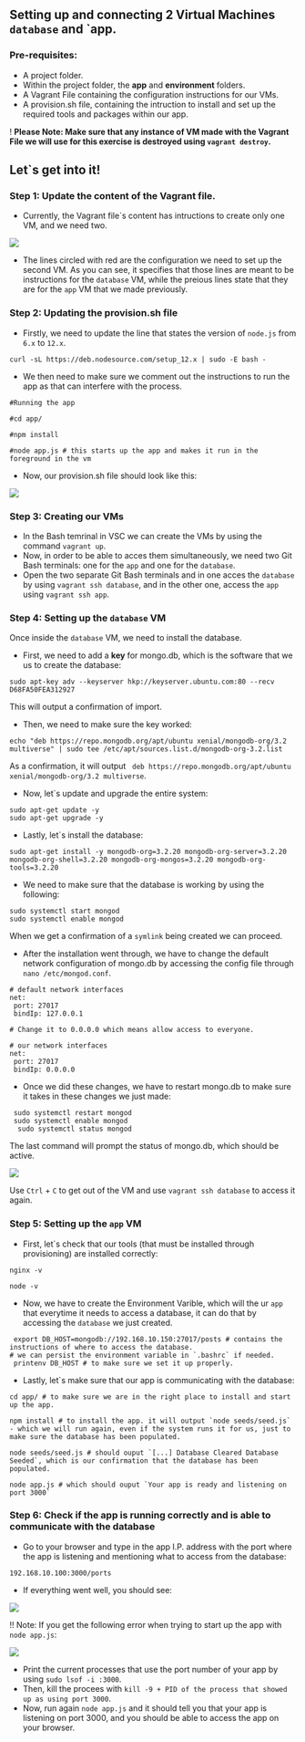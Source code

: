 ## Setting up and connecting 2 Virtual Machines `database` and `app.

### Pre-requisites:
- A project folder.
- Within the project folder, the **app** and **environment** folders.
- A Vagrant File containing the configuration instructions for our VMs.
- A provision.sh file, containing the intruction to install and set up the required tools and packages within our app.

! **Please Note: Make sure that any instance of VM made with the Vagrant File we will use for this exercise is destroyed using `vagrant destroy`.**

## Let`s get into it!

### Step 1: Update the content of the Vagrant file. 

- Currently, the Vagrant file`s content has intructions to create only one VM, and we need two.

![](images/2vms.png)

- The lines circled with red are the configuration we need to set up the second VM. As you can see, it specifies that those lines are meant to be instructions for the `database` VM, while the preious lines state that they are for the `app` VM that we made previously.

### Step 2: Updating the provision.sh file
- Firstly, we need to update the line that states the version of `node.js` from `6.x` to `12.x`.

```
curl -sL https://deb.nodesource.com/setup_12.x | sudo -E bash -
```

- We then need to make sure we comment out the instructions to run the app as that can interfere with the process. 

```
#Running the app

#cd app/

#npm install

#node app.js # this starts up the app and makes it run in the foreground in the vm

```
- Now, our provision.sh file should look like this:

![](images/newprov.PNG)

### Step 3: Creating our VMs
- In the Bash temrinal in VSC we can create the VMs by using the command `vagrant up`.
- Now, in order to be able to acces them simultaneously, we need two Git Bash terminals: one for the `app` and one for the `database`.
- Open the two separate Git Bash terminals and in one acces the `database` by using `vagrant ssh database`, and in the other one, access the `app` using `vagrant ssh app`.

### Step 4: Setting up the `database` VM

Once inside the `database` VM, we need to install the database.
- First, we need to add a **key** for mongo.db, which is the software that we us to create the database:
```
sudo apt-key adv --keyserver hkp://keyserver.ubuntu.com:80 --recv D68FA50FEA312927
```
This will output a confirmation of import.

- Then, we need to make sure the key worked:
```
echo "deb https://repo.mongodb.org/apt/ubuntu xenial/mongodb-org/3.2 multiverse" | sudo tee /etc/apt/sources.list.d/mongodb-org-3.2.list
```
As a confirmation, it will output ` deb https://repo.mongodb.org/apt/ubuntu xenial/mongodb-org/3.2 multiverse`.

- Now, let`s update and upgrade the entire system:
```
sudo apt-get update -y
sudo apt-get upgrade -y
```

- Lastly, let`s install the database:
```
sudo apt-get install -y mongodb-org=3.2.20 mongodb-org-server=3.2.20 mongodb-org-shell=3.2.20 mongodb-org-mongos=3.2.20 mongodb-org-tools=3.2.20
```

- We need to make sure that the database is working by using the following:
```
sudo systemctl start mongod
sudo systemctl enable mongod
```
When we get a confirmation of a `symlink` being created we can proceed.

- After the installation went through, we have to change the default network configuration of mongo.db by accessing the config file through `nano /etc/mongod.conf`.
```
# default network interfaces
net:
 port: 27017
 bindIp: 127.0.0.1 
 
# Change it to 0.0.0.0 which means allow access to everyone.

# our network interfaces
net:
 port: 27017
 bindIp: 0.0.0.0 
```

- Once we did these changes, we have to restart mongo.db to make sure it takes in these changes we just made:
```
 sudo systemctl restart mongod
 sudo systemctl enable mongod
  sudo systemctl status mongod
```
The last command will prompt the status of mongo.db, which should be active.

![](images/mongo.PNG)

Use `Ctrl` + `C` to get out of the VM and use `vagrant ssh database` to access it again.

### Step 5: Setting up the `app` VM

- First, let`s check that our tools (that must be installed through provisioning) are installed correctly:
```
nginx -v

node -v
```

- Now, we have to create the Environment Varible, which will the ur `app` that everytime it needs to access a database, it can do that by accessing the `database` we just created.

```
 export DB_HOST=mongodb://192.168.10.150:27017/posts # contains the instructions of where to access the database.
# we can persist the environment variable in `.bashrc` if needed.
 printenv DB_HOST # to make sure we set it up properly.

```

- Lastly, let`s make sure that our app is communicating with the database:
```
cd app/ # to make sure we are in the right place to install and start up the app.

npm install # to install the app. it will output `node seeds/seed.js` - which we will run again, even if the system runs it for us, just to make sure the database has been populated.

node seeds/seed.js # should ouput `[...] Database Cleared Database Seeded`, which is our confirmation that the database has been populated.

node app.js # which should ouput `Your app is ready and listening on port 3000`

```

### Step 6: Check if the app is running correctly and is able to communicate with the database

- Go to your browser and type in the app I.P. address with the port where the app is listening and mentioning what to access from the database:

 `192.168.10.100:3000/ports`

 - If everything went well, you should see: 

 ![](images/itisworking.PNG)

 !! Note: If you get the following error when trying to start up the app with `node app.js`:

 ![](images/app.js.error.jpg)


- Print the current processes that use the port number of your app by using `sudo lsof -i :3000`.
- Then, kill the procees with `kill -9 + PID of the process that showed up as using port 3000`.
- Now, run again `node app.js` and it should tell you that your app is listening on port 3000, and you should be able to access the app on your browser.